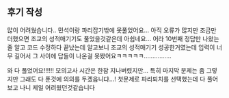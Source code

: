 ## 후기 작성
많이 어려웠습니다.. 민석이랑 파리잡기밖에 못풀었어요...
아직 오류가 많지만 조금만 더했으면 조교의 성적매기기도 풀었을것같은데 아쉽네요...
어라 10번째 정답만 나왔는줄 알고 코드 수정하다 끝났는데 알고보니 조교의 성적매기기 성공한거였는데 입력이 너무 길어서 그 사이에 답들이 나온걸 못봤어요ㅋㅋㅋㅋㅋ................

와 다 풀었어요!!!!!! 모의고사 시간은 한참 지나버렸지만...
특히 마지막 문제는 좀 그렇지만 그래도 다 푼것에 의의를 두겠읍니댜...!
첫문제로 파리퇴치를 선택했는데 다 풀어보고 나니 제일 어려웠던것같습니다